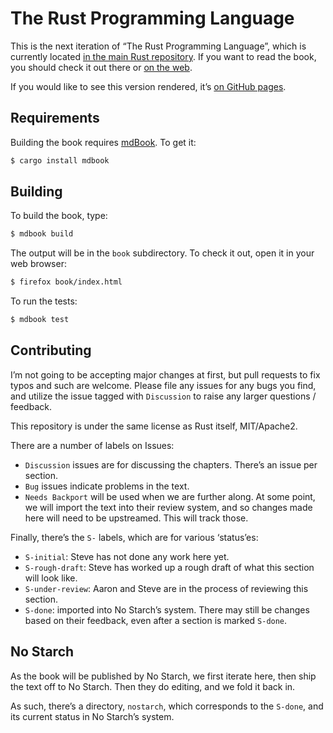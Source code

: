 # The Rust Programming Language

This is the next iteration of “The Rust Programming Language”, which is
currently located [in the main Rust repository][src]. If you want to read the
book, you should check it out there or [on the web][prod].

[src]: https://github.com/rust-lang/rust/tree/master/src/doc/book
[prod]: https://doc.rust-lang.org/book/

If you would like to see this version rendered, it’s [on GitHub pages][html].

[html]: http://rust-lang.github.io/book/

## Requirements

Building the book requires [mdBook]. To get it:

[mdBook]: https://github.com/azerupi/mdBook

```bash
$ cargo install mdbook
```

## Building

To build the book, type:

```bash
$ mdbook build
```

The output will be in the `book` subdirectory. To check it out, open it in
your web browser:

```bash
$ firefox book/index.html
```

To run the tests:

```bash
$ mdbook test
```

## Contributing

I’m not going to be accepting major changes at first, but pull requests to fix
typos and such are welcome. Please file any issues for any bugs you find, and
utilize the issue tagged with `Discussion` to raise any larger questions /
feedback.

This repository is under the same license as Rust itself, MIT/Apache2.

There are a number of labels on Issues:

* `Discussion` issues are for discussing the chapters. There’s an issue per
  section.
* `Bug` issues indicate problems in the text.
* `Needs Backport` will be used when we are further along. At some point, we
  will import the text into their review system, and so changes made here will
  need to be upstreamed. This will track those.

Finally, there’s the `S-` labels, which are for various ‘status’es:

* `S-initial`: Steve has not done any work here yet.
* `S-rough-draft`: Steve has worked up a rough draft of what this section will
  look like.
* `S-under-review`: Aaron and Steve are in the process of reviewing this
  section.
* `S-done`: imported into No Starch’s system. There may still be changes based
  on their feedback, even after a section is marked `S-done`.

## No Starch

As the book will be published by No Starch, we first iterate here, then ship the
text off to No Starch. Then they do editing, and we fold it back in.

As such, there’s a directory, `nostarch`, which corresponds to the `S-done`,
and its current status in No Starch’s system.
